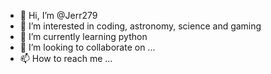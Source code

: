 - 👋 Hi, I’m @Jerr279
- 👀 I’m interested in coding, astronomy, science and gaming
- 🌱 I’m currently learning python
- 💞️ I’m looking to collaborate on ...
- 📫 How to reach me ...

<!---
Jerr279/Jerr279 is a ✨ special ✨ repository because its `README.md` (this file) appears on your GitHub profile.
You can click the Preview link to take a look at your changes.
--->

